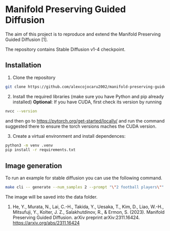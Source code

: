 # Manifold Preserving Guided Diffusion

The aim of this project is to reproduce and extend the Manifold Preserving Guided Diffusion \[1]. 


The repository contains Stable Diffusion v1-4 checkpoint. 

## Installation
1. Clone the repository

```sh
git clone https://github.com/alexcojocaru2002/manifold-preserving-guided-diffusion.git
```

2. Install the required libraries (make sure you have Python and pip already installed)
**Optional**: If you have CUDA, first check its version by running 
```sh
nvcc --version
```
and then go to https://pytorch.org/get-started/locally/ and run the command suggested there to ensure the torch versions maches the CUDA version.

3. Create a virtual environment and install dependences:

```sh
python3 -m venv .venv
pip install -r requirements.txt
```


## Image generation

To run an example for stable diffusion you can use the following command.

```sh
make cli -- generate --num_samples 2 --prompt "\"2 football players\"" --reference_image_path "references/reference.png"
```

The image will be saved into the data folder.

1. He, Y., Murata, N., Lai, C.-H., Takida, Y., Uesaka, T., Kim, D., Liao, W.-H., Mitsufuji, Y., Kolter, J. Z., Salakhutdinov, R., & Ermon, S. (2023). Manifold Preserving Guided Diffusion. arXiv preprint arXiv:2311.16424. https://arxiv.org/abs/2311.16424
